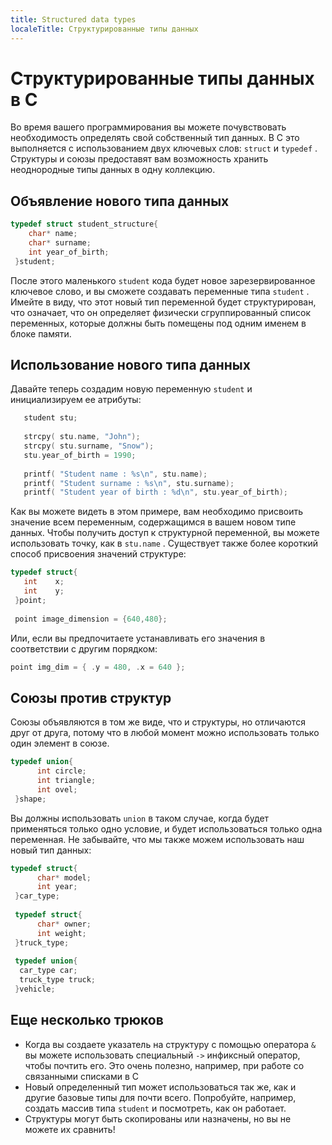 ```yaml
---
title: Structured data types
localeTitle: Структурированные типы данных
---
```

# Структурированные типы данных в C

Во время вашего программирования вы можете почувствовать необходимость определять свой собственный тип данных. В C это выполняется с использованием двух ключевых слов: `struct` и `typedef` . Структуры и союзы предоставят вам возможность хранить неоднородные типы данных в одну коллекцию.

## Объявление нового типа данных

```C
typedef struct student_structure{ 
    char* name; 
    char* surname; 
    int year_of_birth; 
 }student; 
```

После этого маленького `student` кода будет новое зарезервированное ключевое слово, и вы сможете создавать переменные типа `student` . Имейте в виду, что этот новый тип переменной будет структурирован, что означает, что он определяет физически сгруппированный список переменных, которые должны быть помещены под одним именем в блоке памяти.

## Использование нового типа данных

Давайте теперь создадим новую переменную `student` и инициализируем ее атрибуты:

```C
   student stu; 
 
   strcpy( stu.name, "John"); 
   strcpy( stu.surname, "Snow"); 
   stu.year_of_birth = 1990; 
 
   printf( "Student name : %s\n", stu.name); 
   printf( "Student surname : %s\n", stu.surname); 
   printf( "Student year of birth : %d\n", stu.year_of_birth); 
```

Как вы можете видеть в этом примере, вам необходимо присвоить значение всем переменным, содержащимся в вашем новом типе данных. Чтобы получить доступ к структурной переменной, вы можете использовать точку, как в `stu.name` . Существует также более короткий способ присвоения значений структуре:

```C
typedef struct{ 
   int    x; 
   int    y; 
 }point; 
 
 point image_dimension = {640,480}; 
```

Или, если вы предпочитаете устанавливать его значения в соответствии с другим порядком:

```C
point img_dim = { .y = 480, .x = 640 }; 
```

## Союзы против структур

Союзы объявляются в том же виде, что и структуры, но отличаются друг от друга, потому что в любой момент можно использовать только один элемент в союзе.

```C
typedef union{ 
      int circle; 
      int triangle; 
      int ovel; 
 }shape; 
```

Вы должны использовать `union` в таком случае, когда будет применяться только одно условие, и будет использоваться только одна переменная. Не забывайте, что мы также можем использовать наш новый тип данных:

```C
typedef struct{ 
      char* model; 
      int year; 
 }car_type; 
 
 typedef struct{ 
      char* owner; 
      int weight; 
 }truck_type; 
 
 typedef union{ 
  car_type car; 
  truck_type truck; 
 }vehicle; 
```

## Еще несколько трюков

*   Когда вы создаете указатель на структуру с помощью оператора `&` вы можете использовать специальный `->` инфиксный оператор, чтобы почтить его. Это очень полезно, например, при работе со связанными списками в C
*   Новый определенный тип может использоваться так же, как и другие базовые типы для почти всего. Попробуйте, например, создать массив типа `student` и посмотреть, как он работает.
*   Структуры могут быть скопированы или назначены, но вы не можете их сравнить!